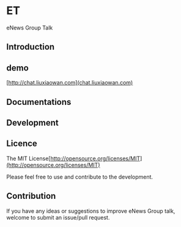 # ET
eNews Group Talk

## Introduction

## demo

[http://chat.liuxiaowan.com](chat.liuxiaowan.com)

## Documentations

## Development

## Licence 

The MIT License[http://opensource.org/licenses/MIT](http://opensource.org/licenses/MIT)

Please feel free to use and contribute to the development.

## Contribution

If you have any ideas or suggestions to improve eNews Group talk, welcome to submit an issue/pull request.
